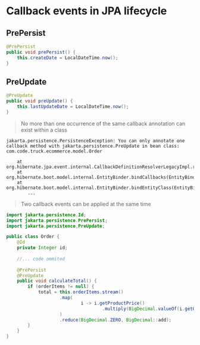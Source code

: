 # Callback events in JPA lifecycle

## PrePersist

```java
@PrePersist
public void prePersist() {
    this.createDate = LocalDateTime.now();
}
```

## PreUpdate

```java
@PreUpdate
public void preUpdate() {
    this.lastUpdateDate = LocalDateTime.now();
}
```
> No more than one occurrence of the same callback annotation can exist within a class

```shell
jakarta.persistence.PersistenceException: You can only annotate one callback method with jakarta.persistence.PreUpdate in bean class: com.code.truck.ecommerce.model.Order

	at org.hibernate.jpa.event.internal.CallbackDefinitionResolverLegacyImpl.resolveEntityCallbacks(CallbackDefinitionResolverLegacyImpl.java:85)
	at org.hibernate.boot.model.internal.EntityBinder.bindCallbacks(EntityBinder.java:1111)
	at org.hibernate.boot.model.internal.EntityBinder.bindEntityClass(EntityBinder.java:247)
        ...
```

> Two callback events can be applied at the same time

```java
import jakarta.persistence.Id;
import jakarta.persistence.PrePersist;
import jakarta.persistence.PreUpdate;

public class Order {
    @Id
    private Integer id;
    
    //... code ommited
    
    @PrePersist
    @PreUpdate
    public void calculateTotal() {
        if (orderItems != null) {
            total = this.orderItems.stream()
                    .map(
                            i -> i.getProductPrice()
                                    .multiply(BigDecimal.valueOf(i.getQuantity()))
                    )
                    .reduce(BigDecimal.ZERO, BigDecimal::add);
        }
    }
}
```